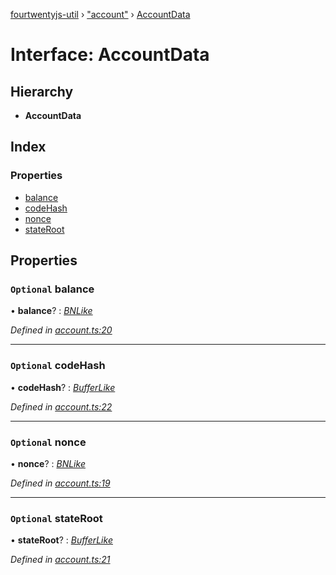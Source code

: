 [fourtwentyjs-util](../README.md) › ["account"](../modules/_account_.md) › [AccountData](_account_.accountdata.md)

# Interface: AccountData

## Hierarchy

* **AccountData**

## Index

### Properties

* [balance](_account_.accountdata.md#optional-balance)
* [codeHash](_account_.accountdata.md#optional-codehash)
* [nonce](_account_.accountdata.md#optional-nonce)
* [stateRoot](_account_.accountdata.md#optional-stateroot)

## Properties

### `Optional` balance

• **balance**? : *[BNLike](../modules/_types_.md#bnlike)*

*Defined in [account.ts:20](https://github.com/420integrated/fourtwentyjs-util/blob/master/src/account.ts#L20)*

___

### `Optional` codeHash

• **codeHash**? : *[BufferLike](../modules/_types_.md#bufferlike)*

*Defined in [account.ts:22](https://github.com/420integrated/fourtwentyjs-util/blob/master/src/account.ts#L22)*

___

### `Optional` nonce

• **nonce**? : *[BNLike](../modules/_types_.md#bnlike)*

*Defined in [account.ts:19](https://github.com/420integrated/fourtwentyjs-util/blob/master/src/account.ts#L19)*

___

### `Optional` stateRoot

• **stateRoot**? : *[BufferLike](../modules/_types_.md#bufferlike)*

*Defined in [account.ts:21](https://github.com/420integrated/fourtwentyjs-util/blob/master/src/account.ts#L21)*

